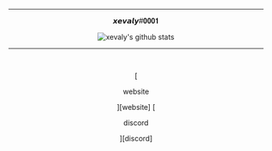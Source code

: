 <div align="center">
  <hr/>
  <p>𝙭𝙚𝙫𝙖𝙡𝙮#𝟎𝟎𝟎𝟏</p>
  <img align='center' alt="xevaly's github stats" src="https://github-readme-stats.vercel.app/api?username=xevaly&show_icons=true&theme=omni&hide_border=true" />
  <br>
  <hr/>
  <p>&#917567<p/>
  [<p>website</p>][website]
  [<p>discord</p>][discord]
</div>

[website]: https://die.ooo/
[discord]: https://discordapp.com/users/910213408576659517
[youtube]: https://www.youtube.com/channel/UCnpUgpS1mToRu9hEvKgW8RA
[tiktok]: https://www.tiktok.com/@xevaly?
